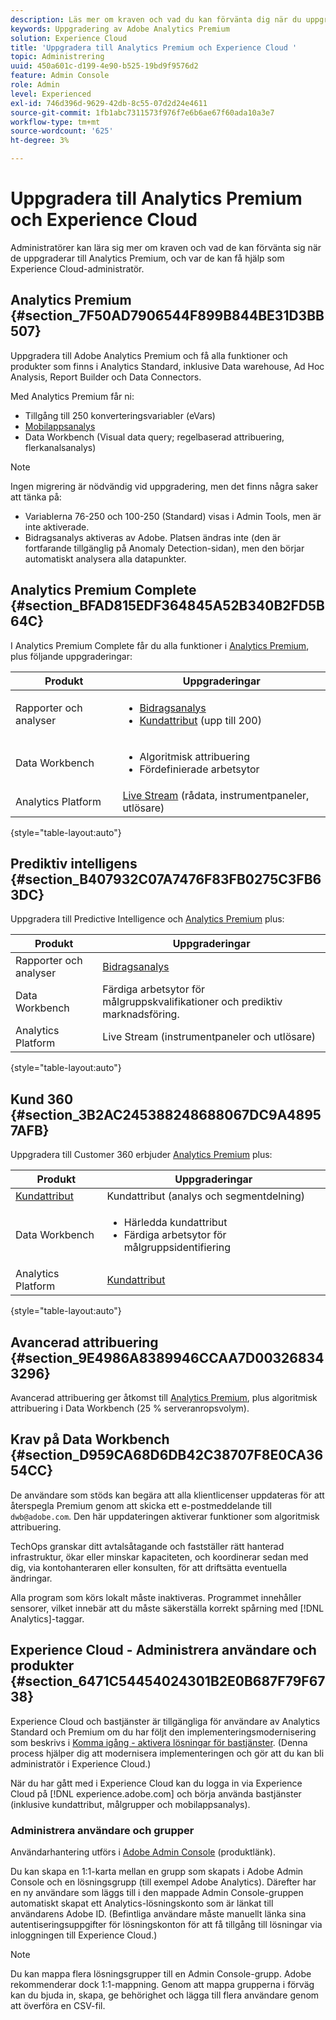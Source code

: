```yaml
---
description: Läs mer om kraven och vad du kan förvänta dig när du uppgraderar till Analytics Premium.
keywords: Uppgradering av Adobe Analytics Premium
solution: Experience Cloud
title: 'Uppgradera till Analytics Premium och Experience Cloud '
topic: Administrering
uuid: 450a601c-d199-4e90-b525-19bd9f9576d2
feature: Admin Console
role: Admin
level: Experienced
exl-id: 746d396d-9629-42db-8c55-07d2d24e4611
source-git-commit: 1fb1abc7311573f976f7e6b6ae67f60ada10a3e7
workflow-type: tm+mt
source-wordcount: '625'
ht-degree: 3%

---
```


# Uppgradera till Analytics Premium och Experience Cloud

Administratörer kan lära sig mer om kraven och vad de kan förvänta sig när de uppgraderar till Analytics Premium, och var de kan få hjälp som Experience Cloud-administratör.

## Analytics Premium {#section_7F50AD7906544F899B844BE31D3BB507}

Uppgradera till Adobe Analytics Premium och få alla funktioner och produkter som finns i Analytics Standard, inklusive Data warehouse, Ad Hoc Analysis, Report Builder och Data Connectors.

Med Analytics Premium får ni:

* Tillgång till 250 konverteringsvariabler (eVars)
* [Mobilappsanalys](https://experienceleague.adobe.com/docs/mobile-services/using/home.html?lang=en)
* Data Workbench (Visual data query; regelbaserad attribuering, flerkanalsanalys)

>[!NOTE]
>
>Ingen migrering är nödvändig vid uppgradering, men det finns några saker att tänka på:
>
>* Variablerna 76-250 och 100-250 (Standard) visas i Admin Tools, men är inte aktiverade.
>* Bidragsanalys aktiveras av Adobe. Platsen ändras inte (den är fortfarande tillgänglig på Anomaly Detection-sidan), men den börjar automatiskt analysera alla datapunkter.


## Analytics Premium Complete {#section_BFAD815EDF364845A52B340B2FD5B64C}

I Analytics Premium Complete får du alla funktioner i [Analytics Premium](upgrade-to-analytics-premium.md#section_7F50AD7906544F899B844BE31D3BB507), plus följande uppgraderingar:

| Produkt | Uppgraderingar |
|--- |--- |
| Rapporter och analyser | <ul><li>[Bidragsanalys](https://experienceleague.adobe.com/docs/analytics/analyze/analysis-workspace/virtual-analyst/contribution-analysis/ca-tokens.html?lang=en)</li><li>[Kundattribut](attributes.md#concept_ACFEE7C8B8E94875BA0825CDF4913AF1)  (upp till 200)</li></ul> |
| Data Workbench | <ul><li>Algoritmisk attribuering</li><li>Fördefinierade arbetsytor</li></ul> |
| Analytics Platform | [Live Stream](https://github.com/AdobeDocs/analytics-1.4-apis/blob/master/docs/live-stream-api/index.md)  (rådata, instrumentpaneler, utlösare) |

{style=&quot;table-layout:auto&quot;}

## Prediktiv intelligens {#section_B407932C07A7476F83FB0275C3FB63DC}

Uppgradera till Predictive Intelligence och [Analytics Premium](upgrade-to-analytics-premium.md#section_7F50AD7906544F899B844BE31D3BB507) plus:

| Produkt | Uppgraderingar |
|---|---|
| Rapporter och analyser | [Bidragsanalys](https://experienceleague.adobe.com/docs/analytics/analyze/analysis-workspace/virtual-analyst/contribution-analysis/ca-tokens.html?lang=en) |
| Data Workbench | Färdiga arbetsytor för målgruppskvalifikationer och prediktiv marknadsföring. |
| Analytics Platform | Live Stream (instrumentpaneler och utlösare) |

{style=&quot;table-layout:auto&quot;}

## Kund 360 {#section_3B2AC245388248688067DC9A48957AFB}

Uppgradera till Customer 360 erbjuder [Analytics Premium](upgrade-to-analytics-premium.md#section_7F50AD7906544F899B844BE31D3BB507) plus:

| Produkt | Uppgraderingar |
|--- |--- |
| [Kundattribut](attributes.md) | Kundattribut (analys och segmentdelning) |
| Data Workbench | <ul><li>Härledda kundattribut</li><li>Färdiga arbetsytor för målgruppsidentifiering</li></ul> |
| Analytics Platform | [Kundattribut](attributes.md) |

{style=&quot;table-layout:auto&quot;}

## Avancerad attribuering {#section_9E4986A8389946CCAA7D003268343296}

Avancerad attribuering ger åtkomst till [Analytics Premium](upgrade-to-analytics-premium.md#section_7F50AD7906544F899B844BE31D3BB507), plus algoritmisk attribuering i Data Workbench (25 % serveranropsvolym).

## Krav på Data Workbench {#section_D959CA68D6DB42C38707F8E0CA3654CC}

De användare som stöds kan begära att alla klientlicenser uppdateras för att återspegla Premium genom att skicka ett e-postmeddelande till `dwb@adobe.com`. Den här uppdateringen aktiverar funktioner som algoritmisk attribuering.

TechOps granskar ditt avtalsåtagande och fastställer rätt hanterad infrastruktur, ökar eller minskar kapaciteten, och koordinerar sedan med dig, via kontohanteraren eller konsulten, för att driftsätta eventuella ändringar.

Alla program som körs lokalt måste inaktiveras. Programmet innehåller sensorer, vilket innebär att du måste säkerställa korrekt spårning med [!DNL Analytics]-taggar.

## Experience Cloud - Administrera användare och produkter {#section_6471C54454024301B2E0B687F79F6738}

Experience Cloud och bastjänster är tillgängliga för användare av Analytics Standard och Premium om du har följt den implementeringsmodernisering som beskrivs i [Komma igång - aktivera lösningar för bastjänster](core-services.md#concept_07ED1D5C64234E77976E6D572E78FB9C). (Denna process hjälper dig att modernisera implementeringen och gör att du kan bli administratör i Experience Cloud.)

När du har gått med i Experience Cloud kan du logga in via Experience Cloud på [!DNL experience.adobe.com] och börja använda bastjänster (inklusive kundattribut, målgrupper och mobilappsanalys).

### Administrera användare och grupper

Användarhantering utförs i [Adobe Admin Console](https://helpx.adobe.com/se/enterprise/using/admin-console.html) (produktlänk).

Du kan skapa en 1:1-karta mellan en grupp som skapats i Adobe Admin Console och en lösningsgrupp (till exempel Adobe Analytics). Därefter har en ny användare som läggs till i den mappade Admin Console-gruppen automatiskt skapat ett Analytics-lösningskonto som är länkat till användarens Adobe ID. (Befintliga användare måste manuellt länka sina autentiseringsuppgifter för lösningskonton för att få tillgång till lösningar via inloggningen till Experience Cloud.)

>[!NOTE]
>
>Du kan mappa flera lösningsgrupper till en Admin Console-grupp. Adobe rekommenderar dock 1:1-mappning. Genom att mappa grupperna i förväg kan du bjuda in, skapa, ge behörighet och lägga till flera användare genom att överföra en CSV-fil.

